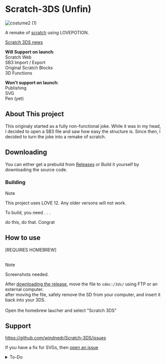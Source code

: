# Scratch-3DS (Unfin)
![costume2 (1)](https://github.com/user-attachments/assets/e25d7c3f-af83-4e3d-b099-4b5909e9aaa5)
  
A remake of [scratch](https://scratch.mit.edu/) using LOVEPOTION. <br>

[Scratch 3DS news](https://scratch.mit.edu/projects/1107160168/)

**Will Support on launch**: <br>
Scratch Web <br>
SB3 Import / Export <br>
Original Scratch Blocks <br>
3D Functions <br>

**Won't support on launch**: <br>
Publishing <br>
SVG <br>
Pen (yet) <br>

## About This project
This originaly started as a fully non-functional joke. While it was in my head, I decided to open a SB3 file and saw how easy the structure is.
Since then, I decided to turn the joke into a remake of scratch.

## Downloading 
You can either get a prebuild from [Releases](https://github.com/windnedr/Scratch-3DS/releases) or Build it yourself by downloading the source code.
### Building

> [!NOTE]
> This project uses LOVE 12. Any older versons will not work.

To build, you need . . .

do this, do that. Congrat

## How to use
\[REQUIRES HOMEBREW\] <br>
<br>
> [!NOTE]
> Screenshots needed.

After [downloading the release](#downloading), move the file to `sdmc:/3ds/` using FTP or an external computer.<br>
after moving the file, safely remove the SD from your computer, and insert it back into your 3DS.<br> 
<br>
Open the homebrew laucher and select "Scratch 3DS"
## Support
https://github.com/windnedr/Scratch-3DS/issues

If you have a fix for SVGs, then [open an issue](https://github.com/windnedr/Scratch-3DS/issues)


<details>
<summary>To-Do</summary>

# To-Do
in no specific order:
- [ ] Usable SVG <br>
- [ ] Rendering <br>
- [x] Stage <br>
- [x] Settings <br>
- [x] Quick Menu <br>
- [ ] Editor <br>
  - [ ] Switching to Code <br>
  - [ ] Switching to Costumes <br>
  - [ ] Switching to Sounds <br>
  - [ ] Switching to Sprites <br>

- [ ] Variables <br>
  - [ ] Custom Variables <br>
  <details>
    <summary>List of Every Variable</summary>
  <details>
    <summary>Motion</summary>
      
    - [ ] X position <br>
    - [ ] Y position <br>
    - [ ] Direction <br>
    </details>
    <details>
    <summary>Looks</summary>
      
    - [ ] Costume [Number v] <br>
    - [ ] Costume [Name v] <br>
    - [ ] Backdrop [Number v] <br>
    - [ ] Backdrop [Name v] <br>
    - [ ] Size <br>

    </details><details>
    <summary>Sound</summary>
      
    - [ ] Volume <br>

    </details><details>
    <summary>Sensing</summary>
      
    - [ ] Touching ()? <br>
    - [ ] Touching color ()? <br>
    - [ ] color () is touching ()? <br>
    - [ ] Distance to () <br>
    - [ ] answer <br>
    - [ ] key () pressed?<br>
    - [ ] mouse down? <br>
    - [ ] mouse x <br>
    - [ ] mouse y <br>
    - [ ] loudness <br>
    - [ ] timer <br>
    - [ ] \[ \] of (Sprite) <br>
    - [ ] current [] <br>
    - [ ] days since 2000 <br>
    - [ ] username <br>
    </details><details>
    <summary>Operators</summary>
      
    - [ ] () + () <br>
    - [ ] () - () <br>
    - [ ] () * () <br>
    - [ ] () / () <br>
    - [ ] pick random () to () <br>
    - [ ] () > () <br>
    - [ ] () < () <br>
    - [ ] () = () <br>
    - [ ] <> and <> <br>
    - [ ] <> or <> <br>
    - [ ] not <> <br>
    - [ ] join () () <br>
    - [ ] letter (num) of (str) <br>
    - [ ] length of () <br>
    - [ ] () contains () ? <br>
    - [ ] () mod () <br>
    - [ ] round () <br>
    - [ ] [--- v] of () <br>

    </details><details>
    <summary>3DS</summary>
      
    - [ ] depth slider <br>
    - [ ] depth <br>

    </details>
  </details>


- [ ] Importing SB3 <br>
- [ ] SVG Editor <br>
- [ ] Changing the Editor Position live <br>
- [ ] Mouse (for top screen editor) <br>
- [ ] Changing Keybinds. <br>

Settings:
- [ ] Toolbar Positions <br>
  - [ ] Above Editor <br>
  - [ ] Below Editor <br>
  - [ ] Select <br>
- [ ] Editor Binds <br>
  - [ ] Select / Start <br>

</details>
